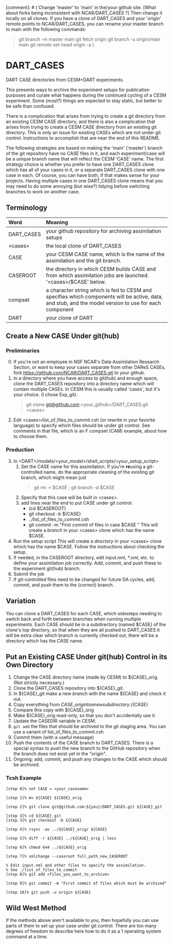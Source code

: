
[comment]: # ( 
   Change 'master' to 'main' in the/your github site. 
   [What about forks being inconsistent with NCAR/DART_CASES ?]
   Then change it locally on all clones.
   If you have a clone of DART_CASES and your 'origin' remote points to NCAR/DART_CASES, 
   you can rename your master branch to main with the following commands:
   > git branch -m master main
   > git fetch origin
   > git branch -u origin/main main
   > git remote set-head origin -a
)

# DART_CASES
DART CASE directories from CESM+DART experiments.

This presents ways to archive the experiment setups for publication purposes
and curate what happens during the continued cycling of a CESM experiment.
Some (most?) things are expected to stay static, but better to be safe than confused.

There is a complication that arises from trying to create a git directory
from an existing CESM CASE directory, and there is also a complication that
arises from trying to create a CESM CASE directory from an existing git directory.
This is only an issue for existing CASEs which are not under git control.
Instructions to accomplish that are near the end of this README.

The following strategies are based on making the 'main' ('master') branch
of the git repository have no CASE files in it, and each experiment/case 
will be a unique branch name that will reflect the CESM 'CASE' name.
The first strategy choice is whether you prefer to have one DART\_CASES clone
which has all of your cases in it, 
or a separate DART\_CASES clone with one case in each.
Of course, you can have both, if that makes sense for your projects.
Having multiple cases in one DART\_CASES clone means that you may need to 
do some annoying (but wise?) tidying before switching branches to work on another case.


## Terminology

| Word | Meaning|
 :--------------- |:-----------------------------------------------------------------------------------------|
|DART\_CASES | your github repository for archiving assimilation setups |
|\<cases\>    | the local clone of DART\_CASES |
|CASE       | your CESM CASE name, which is the name of the assimilation and the git branch. |
|CASEROOT   | the directory in which CESM builds CASE and from which assimilation jobs are launched.  '\<cases\>/$CASE' below. |
|compset    | a character string which is fed to CESM and specifies which components will be active, data, and stub, and the model version to use for each component |
|DART       | your clone of DART |

## Create a New CASE Under git(hub)

### Preliminaries

0. If you're not an employee in NSF NCAR's Data Assimilation Research Section,
   or want to keep your cases separate from other DAReS CASEs,
   fork https://github.com/NCAR/DART_CASES.git to your github.
1. In a directory where you have access to git(hub) and enough space,
   clone the DART\_CASES repository into a directory name which will contain multiple CASEs.
   In CESM this is usually called 'cases', but it's your choice.  (I chose Exp\_git).
   > git clone git@github.com:\<your\_github\>/DART\_CASES.git \<cases\>
2. Edit \<cases\>/list\_of\_files\_to\_commit.csh (or rewrite in your favorite language)
   to specify which files should be under git control.  See comments in that file,
   which is an F compset (CAM) example, about how to choose them.

### Production

3. In \<DART\>/models/\<your\_model\>/shell\_scripts/\<your\_setup\_script\>
   1. Set the CASE name for this assimilation.
      If you're **re**using a git-controlled name, do the appropriate cleaning
      of the existing git branch, which might mean just
      > git rm -r \$CASE ; git branch -d $CASE
   2. Specify that this case will be built in \<cases\>.
   3. add lines near the end to put CASE under git control:
      + (cd \$CASEROOT)
      + git checkout -b \${CASE}
      + ../list\_of\_files\_to\_commit.csh
      + git commit -m "First commit of files in case \$CASE "
      This will create a *branch* in your \<cases\> clone which has the name \$CASE.
4. Run the setup script
   This will create a *directory* in your \<cases\> clone which has the name \$CASE.
   Follow the instructions about checking the setup.
5. If needed, in the CASEROOT directory, edit input.nml, \*.xml, etc.
   to define your assimilation job correctly.
   Add, commit, and push these to the experiment git(hub) branch.
6. Submit the job
7. If git-controlled files need to be changed for future DA cycles,
   add, commit, and push them to the (correct) branch.

## Variation
You can clone a DART\_CASES for each CASE, which sidesteps needing to
switch back and forth between branches when running multiple experiments.
Each CASE should be in a subdirectory (named $CASE) of the clone's top directory,
so that when they are all pushed to DART\_CASES it will be extra clear
which branch is currently checked out; there will be a directory
which has the CASE name.


## Put an Existing CASE Under git(hub) Control in its Own Directory

1.  Change the CASE directory name (made by CESM) to ${CASE}\_orig. (Not strictly necessary.)
2.  Clone the DART\_CASES repository into ${CASE}\_git.
3.  In ${CASE}\_git make a new *branch* with the name ${CASE} and check it out.
4.  Copy everything from ${CASE}\_orig into a new subdirectory ./${CASE} 
5.  Compare this copy with ${CASE}\_orig
6.  Make ${CASE}\_orig read-only, so that you don't accidentally use it.
7.  Update the CASEDIR variable in CESM.
8.  `git add` the files that should be archived to the git staging area.  You can use a variant of list\_of\_files\_to\_commit.csh
9.  Commit them (with a useful message)
10.  Push the contents of the CASE branch to DART\_CASES. There is a special syntax to push the new branch to the GitHub repository when the branch does not exist yet in the "origin".
11.  Ongoing; add, commit, and push any changes to the CASE which should be archived.


### Tcsh Example

```
[step 0]% set CASE = <your_casename>

[step 1]% mv ${CASE} ${CASE}_orig

[step 2]% git clone git@github.com:${you}/DART_CASES.git ${CASE}_git

[step 3]% cd ${CASE}_git
[step 3]% git checkout -b ${CASE}

[step 4]% rsync -av ../${CASE}_orig/ ${CASE}

[step 5]% diff -r ${CASE} ../${CASE}_orig | less

[step 6]% chmod 644 ../${CASE}_orig

[step 7]% xmlchange --caseroot full_path_new_CASEROOT

% Edit input.nml and other files to specify the assimilation.
% See ./list_of_files_to_commit
[step 8]% git add <files_you_want_to_archive>

[step 9]% git commit -m "First commit of files which must be archived"

[step 10]% git push -u origin ${CASE}

```

## Wild West Method

   If the methods above aren't available to you, then hopefully you can use parts of them
   to set up your case under git control.
   There are too many degrees of freedom to describe here how to do it as a
   1 operating system command at a time.


